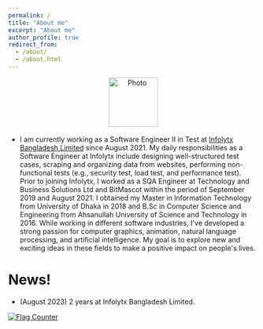 ```yaml
---
permalink: /
title: "About me"
excerpt: "About me"
author_profile: true
redirect_from: 
  - /about/
  - /about.html
---
```


<p align="center"> &nbsp;<img src="https://www.infolytx.com/wp-content/uploads/2021/10/Infolytx-logo-400x148.png" alt="Photo" style="height: 100px; width:100px;"></p>


- I am currently working as a Software Engineer II in Test at <a href="https://www.infolytx.com/" target="_blank">Infolytx Bangladesh Limited</a> since August 2021. My daily responsibilities as a Software Engineer at Infolytx include designing well-structured test cases, scraping and organizing data from websites, performing non-functional tests (e.g., security test, load test, and performance test). Prior to joining Infolytx, I worked as a SQA Engineer at Technology and Business Solutions Ltd and BitMascot within the period of September 2019 and August 2021. I obtained my Master in Information Technology from University of Dhaka in 2018 and B.Sc in Computer Science and Engineering from Ahsanullah University of Science and Technology in 2016. While working in different software industries, I've developed a strong passion for computer graphics, animation, natural language processing, and artificial intelligence.  My goal is to explore new and exciting ideas in these fields to make a positive impact on people's lives.


News!
======
- (August 2023) 2 years at Infolytx Bangladesh Limited.






<a href="https://info.flagcounter.com/hhcY"><img src="https://s11.flagcounter.com/count2/hhcY/bg_FFFFFF/txt_000000/border_CCCCCC/columns_2/maxflags_10/viewers_0/labels_0/pageviews_0/flags_0/percent_0/" alt="Flag Counter" border="0"></a>
